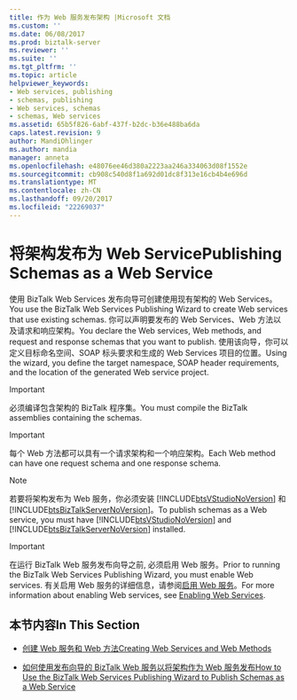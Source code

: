 ```yaml
---
title: 作为 Web 服务发布架构 |Microsoft 文档
ms.custom: ''
ms.date: 06/08/2017
ms.prod: biztalk-server
ms.reviewer: ''
ms.suite: ''
ms.tgt_pltfrm: ''
ms.topic: article
helpviewer_keywords:
- Web services, publishing
- schemas, publishing
- Web services, schemas
- schemas, Web services
ms.assetid: 65b5f826-6abf-437f-b2dc-b36e488ba6da
caps.latest.revision: 9
author: MandiOhlinger
ms.author: mandia
manager: anneta
ms.openlocfilehash: e48076ee46d380a2223aa246a334063d08f1552e
ms.sourcegitcommit: cb908c540d8f1a692d01dc8f313e16cb4b4e696d
ms.translationtype: MT
ms.contentlocale: zh-CN
ms.lasthandoff: 09/20/2017
ms.locfileid: "22269037"
---
```

# <a name="publishing-schemas-as-a-web-service"></a><span data-ttu-id="bd9e0-102">将架构发布为 Web Service</span><span class="sxs-lookup"><span data-stu-id="bd9e0-102">Publishing Schemas as a Web Service</span></span>
<span data-ttu-id="bd9e0-103">使用 BizTalk Web Services 发布向导可创建使用现有架构的 Web Services。</span><span class="sxs-lookup"><span data-stu-id="bd9e0-103">You use the BizTalk Web Services Publishing Wizard to create Web services that use existing schemas.</span></span> <span data-ttu-id="bd9e0-104">你可以声明要发布的 Web Services、Web 方法以及请求和响应架构。</span><span class="sxs-lookup"><span data-stu-id="bd9e0-104">You declare the Web services, Web methods, and request and response schemas that you want to publish.</span></span> <span data-ttu-id="bd9e0-105">使用该向导，你可以定义目标命名空间、SOAP 标头要求和生成的 Web Services 项目的位置。</span><span class="sxs-lookup"><span data-stu-id="bd9e0-105">Using the wizard, you define the target namespace, SOAP header requirements, and the location of the generated Web service project.</span></span>  
  
> [!IMPORTANT]
>  <span data-ttu-id="bd9e0-106">必须编译包含架构的 BizTalk 程序集。</span><span class="sxs-lookup"><span data-stu-id="bd9e0-106">You must compile the BizTalk assemblies containing the schemas.</span></span>  
  
> [!IMPORTANT]
>  <span data-ttu-id="bd9e0-107">每个 Web 方法都可以具有一个请求架构和一个响应架构。</span><span class="sxs-lookup"><span data-stu-id="bd9e0-107">Each Web method can have one request schema and one response schema.</span></span>  
  
> [!NOTE]
>  <span data-ttu-id="bd9e0-108">若要将架构发布为 Web 服务，你必须安装 [!INCLUDE[btsVStudioNoVersion](../includes/btsvstudionoversion-md.md)] 和 [!INCLUDE[btsBizTalkServerNoVersion](../includes/btsbiztalkservernoversion-md.md)]。</span><span class="sxs-lookup"><span data-stu-id="bd9e0-108">To publish schemas as a Web service, you must have [!INCLUDE[btsVStudioNoVersion](../includes/btsvstudionoversion-md.md)] and [!INCLUDE[btsBizTalkServerNoVersion](../includes/btsbiztalkservernoversion-md.md)] installed.</span></span>  
  
> [!IMPORTANT]
>  <span data-ttu-id="bd9e0-109">在运行 BizTalk Web 服务发布向导之前, 必须启用 Web 服务。</span><span class="sxs-lookup"><span data-stu-id="bd9e0-109">Prior to running the BizTalk Web Services Publishing Wizard, you must enable Web services.</span></span> <span data-ttu-id="bd9e0-110">有关启用 Web 服务的详细信息，请参阅[启用 Web 服务](../core/enabling-web-services.md)。</span><span class="sxs-lookup"><span data-stu-id="bd9e0-110">For more information about enabling Web services, see [Enabling Web Services](../core/enabling-web-services.md).</span></span>  
  
## <a name="in-this-section"></a><span data-ttu-id="bd9e0-111">本节内容</span><span class="sxs-lookup"><span data-stu-id="bd9e0-111">In This Section</span></span>  
  
-   [<span data-ttu-id="bd9e0-112">创建 Web 服务和 Web 方法</span><span class="sxs-lookup"><span data-stu-id="bd9e0-112">Creating Web Services and Web Methods</span></span>](../core/creating-web-services-and-web-methods.md)  
  
-   [<span data-ttu-id="bd9e0-113">如何使用发布向导的 BizTalk Web 服务以将架构作为 Web 服务发布</span><span class="sxs-lookup"><span data-stu-id="bd9e0-113">How to Use the BizTalk Web Services Publishing Wizard to Publish Schemas as a Web Service</span></span>](../core/publish-schemas-as-web-services-with-biztalk-web-services-publishing-wizard.md)